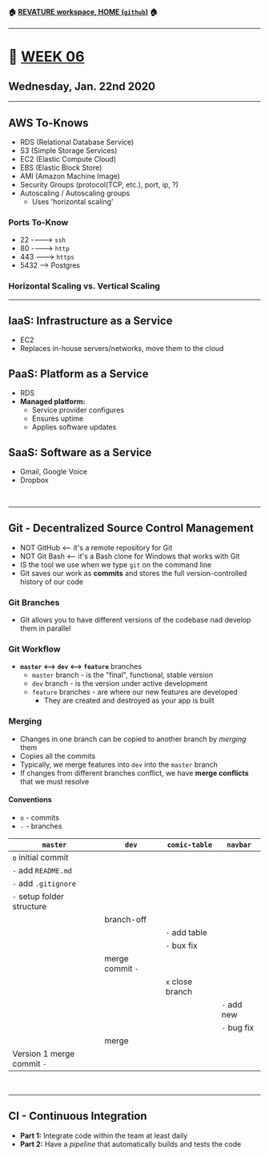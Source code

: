 #### :house: [REVATURE workspace, HOME (`github`)](https://github.com/joedonline/REVATURE__workspace)  :house:
---
# :calendar: [WEEK 06](https://github.com/joedonline/REVATURE__workspace/tree/master/WEEK__06)
## Wednesday, Jan. 22nd 2020

---
## AWS To-Knows
- RDS (Relational Database Service)
- S3 (Simple Storage Services)
- EC2 (Elastic Compute Cloud)
- EBS (Elastic Block Store)
- AMI (Amazon Machine Image)
- Security Groups (protocol(TCP, etc.), port, ip, ?)
- Autoscaling / Autoscaling groups
  * Uses 'horizontal scaling'

### Ports To-Know
- 22 ----> `ssh`
- 80 ----> `http`
- 443 ---> `https`
- 5432 --> Postgres

### Horizontal Scaling vs. Vertical Scaling

---
## IaaS: Infrastructure as a Service
- EC2
- Replaces in-house servers/networks, move them to the cloud

## PaaS: Platform as a Service
- RDS
- **Managed platform:** 
  * Service provider configures
  * Ensures uptime
  * Applies software updates

## SaaS: Software as a Service
- Gmail, Google Voice
- Dropbox

<br>

---
## Git - Decentralized Source Control Management
- NOT GitHub <-- it's a remote repository for Git
- NOT Git Bash <-- it's a Bash clone for Windows that works with Git
- IS the tool we use when we type `git` on the command line
- Git saves our work as **commits** and stores the full version-controlled history of our code

### Git Branches
- Git allows you to have different versions of the codebase nad develop them in parallel

### Git Workflow
- **`master` <--> `dev` <--> `feature`** branches
  * `master` branch - is the "final", functional, stable version
  * `dev` branch - is the version under active development
  * `feature` branches - are where our new features are developed
    - They are created and destroyed as your app is built

### Merging
- Changes in one branch can be copied to another branch by *merging* them
- Copies all the commits
- Typically, we merge features into `dev` into the `master` branch
- If changes from different branches conflict, we have **merge conflicts** that we must resolve

#### Conventions
- `o` - commits
- `-` - branches

| `master` | `dev` | `comic-table` | `navbar` |
|-|-|-|-|
| `o` initial commit |  |  |  |
| `-` add `README.md` |  |  |  |
| `-` add `.gitignore` |  |  |  |
| `-` setup folder structure |  |  |  |
|  | branch-off |  |  |
|  |  | `-` add table |  |
|  |  | `-` bux fix |  |
|  | merge commit `-` |  |  |
|  |  | `x` close branch |  |
|  |  |  | `-` add new |
|  |  |  | `-` bug fix |
|  | merge |  |  |
| Version 1 merge commit `-` |  |  |  |

<br>

---
## CI - Continuous Integration
- **Part 1:** Integrate code within the team at least daily
- **Part 2:** Have a *pipeline* that automatically builds and tests the code
